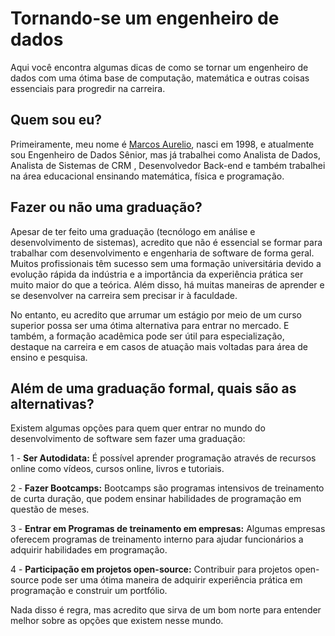 # Tornando-se um engenheiro de dados

Aqui você encontra algumas dicas de como se tornar um engenheiro de dados com uma ótima base de computação, matemática e outras coisas essenciais para progredir na carreira.

## Quem sou eu?

Primeiramente, meu nome é [Marcos Aurelio](https://aureliowozhiak.com/), nasci em 1998, e atualmente sou Engenheiro de Dados Sênior, mas já trabalhei como Analista de Dados, Analista de Sistemas de CRM , Desenvolvedor Back-end e também trabalhei na área educacional ensinando matemática, física e programação.

## Fazer ou não uma graduação?

Apesar de ter feito uma graduação (tecnólogo em análise e desenvolvimento de sistemas), acredito que não é essencial se formar para trabalhar com desenvolvimento e engenharia de software de forma geral. Muitos profissionais têm sucesso sem uma formação universitária devido a evolução rápida da indústria e a importância da experiência prática ser muito maior do que a teórica. Além disso, há muitas maneiras de aprender e se desenvolver na carreira sem precisar ir à faculdade. 

No entanto, eu acredito que arrumar um estágio por meio de um curso superior possa ser uma ótima alternativa para entrar no mercado. E também, a formação acadêmica pode ser útil para especialização, destaque na carreira e em casos de atuação mais voltadas para área de ensino e pesquisa.

## Além de uma graduação formal, quais são as alternativas?

Existem algumas opções para quem quer entrar no mundo do desenvolvimento de software sem fazer uma graduação:

1 - **Ser Autodidata:** É possível aprender programação através de recursos online como vídeos, cursos online, livros e tutoriais.

2 - **Fazer Bootcamps:** Bootcamps são programas intensivos de treinamento de curta duração, que podem ensinar habilidades de programação em questão de meses.

3 - **Entrar em Programas de treinamento em empresas:** Algumas empresas oferecem programas de treinamento interno para ajudar funcionários a adquirir habilidades em programação.

4 - **Participação em projetos open-source:** Contribuir para projetos open-source pode ser uma ótima maneira de adquirir experiência prática em programação e construir um portfólio.

Nada disso é regra, mas acredito que sirva de um bom norte para entender melhor sobre as opções que existem nesse mundo.
